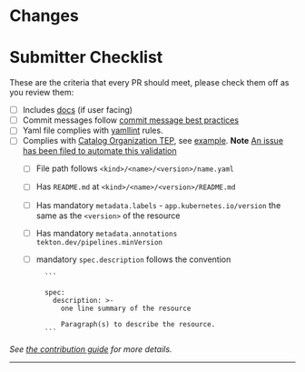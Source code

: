 <!-- 🎉🎉🎉 Thank you for the PR!!! 🎉🎉🎉 -->

# Changes

<!-- Describe your changes here- ideally you can get that description straight from
your descriptive commit message(s)! -->

# Submitter Checklist

These are the criteria that every PR should meet, please check them off as you
review them:

- [ ] Includes [docs](https://github.com/tektoncd/community/blob/master/standards.md#principles) (if user facing)
- [ ] Commit messages follow [commit message best practices](https://github.com/tektoncd/community/blob/master/standards.md#commit-messages)
- [ ] Yaml file complies with [yamllint](https://github.com/adrienverge/yamllint) rules.
- [ ] Complies with [Catalog Organization TEP][TEP], see [example]. **Note** [An issue has been filed to automate this validation][validation]
  - [ ] File path follows  `<kind>/<name>/<version>/name.yaml`
  - [ ] Has `README.md` at `<kind>/<name>/<version>/README.md`
  - [ ] Has mandatory `metadata.labels` - `app.kubernetes.io/version` the same as the `<version>` of the resource
  - [ ] Has mandatory `metadata.annotations` `tekton.dev/pipelines.minVersion`
  - [ ] mandatory `spec.description` follows the convention

          ```

          spec:
            description: >-
              one line summary of the resource

              Paragraph(s) to describe the resource.
          ```

_See [the contribution guide](https://github.com/tektoncd/catalog/blob/master/CONTRIBUTING.md)
for more details._

---

[TEP]: https://github.com/tektoncd/community/blob/master/teps/0003-tekton-catalog-organization.md
[example]: https://github.com/tektoncd/catalog/tree/master/task/git-clone/0.1
[validation]:  https://github.com/tektoncd/catalog/issues/413
